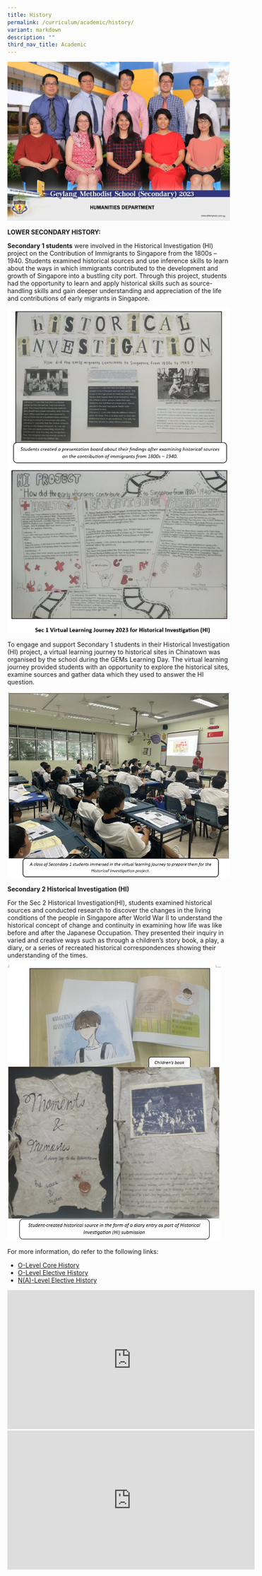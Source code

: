 ```yaml
---
title: History
permalink: /curriculum/academic/history/
variant: markdown
description: ""
third_nav_title: Academic
---
```

![](/images/humanities_department_2.jpg)

**LOWER SECONDARY HISTORY:**

**Secondary 1 students** were involved in the Historical Investigation (HI) project on the Contribution of Immigrants to Singapore from the 1800s – 1940. Students examined historical sources and use inference skills to learn about the ways in which immigrants contributed to the development and growth of Singapore into a bustling city port. Through this project, students had the opportunity to learn and apply historical skills such as source-handling skills and gain deeper understanding and appreciation of the life and contributions of early migrants in Singapore.

![](/images/2024_Hi1.jpg)
![](/images/2024_Hi2.jpg)




To engage and support Secondary 1 students in their Historical Investigation (HI) project, a virtual learning journey to historical sites in Chinatown was organised by the school during the GEMs Learning Day. The virtual learning journey provided students with an opportunity to explore the historical sites, examine sources and gather data which they used to answer the HI question.

![](/images/2024_Hi3.jpg)




**Secondary 2 Historical Investigation (HI)**

For the Sec 2 Historical Investigation(HI), students examined historical sources and conducted research to discover the changes in the living conditions of the people in Singapore after World War II to understand the historical concept of change and continuity in examining how life was like before and after the Japanese Occupation. They presented their inquiry in varied and creative ways such as through a children’s story book, a play, a diary, or a series of recreated historical correspondences showing their understanding of the times.

![](/images/2024_Hi4.jpg)


For more information, do refer to the following links:

*   [O-Level Core History](https://www.seab.gov.sg/docs/default-source/national-examinations/syllabus/olevel/2024syllabus/2174_y24_sy.pdf)
*   [O-Level Elective History](https://www.seab.gov.sg/docs/default-source/national-examinations/syllabus/olevel/2024syllabus/2261_y24_sy.pdf)
*   [N(A)-Level Elective History](https://www.seab.gov.sg/docs/default-source/national-examinations/syllabus/nlevel/2024syllabus/2126_y24_sy.pdf)




<iframe width="560" height="315" src="https://www.youtube.com/embed/zzeXy2woSpM" title="YouTube video player" frameborder="0" allow="accelerometer; autoplay; clipboard-write; encrypted-media; gyroscope; picture-in-picture" allowfullscreen=""></iframe>

<iframe width="560" height="315" src="https://www.youtube.com/embed/kU5xVdG1Tu8" title="YouTube video player" frameborder="0" allow="accelerometer; autoplay; clipboard-write; encrypted-media; gyroscope; picture-in-picture" allowfullscreen=""></iframe>